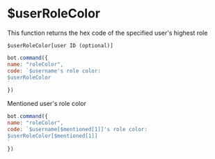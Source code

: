 # $userRoleColor

This function returns the hex code of the specified user's highest role

```text
$userRoleColor[user ID (optional)]
```

```javascript
bot.command({
name: "roleColor",
code: `$username's role color:
$userRoleColor
`
})
```

Mentioned user's role color

```javascript
bot.command({
name: "roleColor",
code: `$username[$mentioned[1]]'s role color:
$userRoleColor[$mentioned[1]]
`
})
```

